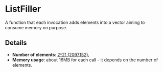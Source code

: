 # ListFiller
A function that each invocation adds elements into a vector aiming to consume memory on purpose.

## Details
- **Number of elements**: [2^21 (2097152).](https://github.com/dfquaresma/openfaas-functions/blob/main-readme/listfiller/listfiller/src/main/java/com/openfaas/function/Handler.java#L53)
- **Memory usage**: about 16MB for each call - it depends on the number of elements.
